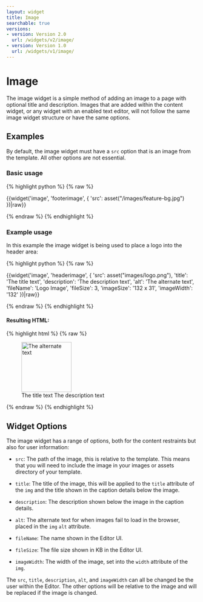 ```yaml
---
layout: widget
title: Image
searchable: true
versions:
- version: Version 2.0
  url: /widgets/v2/image/
- version: Version 1.0
  url: /widgets/v1/image/
---
```


# Image

The image widget is a simple method of adding an image to a page with optional title and description. Images that are added within the content widget, or any widget with an enabled text editor, will not follow the same image widget structure or have the same options.

## Examples

By default, the image widget must have a `src` option that is an image from the template. All other options are not essential.

### Basic usage

{% highlight python %}
{% raw %}

{{widget('image', 'footerimage', {
  'src': asset("/images/feature-bg.jpg")
})|raw}}

{% endraw %}
{% endhighlight %}

### Example usage

In this example the image widget is being used to place a logo into the header area:

{% highlight python %}
{% raw %}

{{widget('image', 'headerimage', {
  'src': asset("images/logo.png"),
  'title': 'The title text',
  'description': 'The description text',
  'alt': 'The alternate text',
  'fileName': 'Logo Image',
  'fileSize': 3,
  'imageSize': '132 x 31',
  'imageWidth': '132'
})|raw}}

{% endraw %}
{% endhighlight %}

#### Resulting HTML:

{% highlight html %}
{% raw %}

<div id="page-zones__template-widgets__headerimage" data-name="image" class="widget  widget--template-widget">
  <div class="bk-image imagewidget  widget__imagewidget">
    <figure class="figure  imagewidget__figure">
      <a  href="#" data-image-href="...images/logo.png" rel="lightbox"  title="The title text" class="image-link  imagewidget__image-link">
        <img class="image  imagewidget__image" src="...images/logo.png" alt="The alternate text" title="This is the image title" data-filename="Logo Image" data-filesize="3" data-imagesize="132 x 31" width="132" />
      </a>
      <figcaption class="caption  imagewidget__caption">
        <span class="image-title  imagewidget__image-title">The title text</span>
        <span class="image-description  imagewidget__image-description">The description text</span>
      </figcaption>
    </figure>
  </div>
</div>

{% endraw %}
{% endhighlight %}

## Widget Options

The image widget has a range of options, both for the content restraints but also for user information:

* `src`: The path of the image, this is relative to the template. This means that you will need to include the image in your images or assets directory of your template.

* `title`: The title of the image, this will be applied to the `title` attribute of the `img` and the title shown in the caption details below the image.

* `description`: The description shown below the image in the caption details.

* `alt`: The alternate text for when images fail to load in the browser, placed in the `img` `alt` attribute.

* `fileName`: The name shown in the Editor UI.

* `fileSize`: The file size shown in KB in the Editor UI.

* `imageWidth`: The width of the image, set into the `width` attribute of the `img`.

The `src`, `title`, `description`, `alt`, and `imageWidth` can all be changed be the user within the Editor. The other options will be relative to the image and will be replaced if the image is changed.
